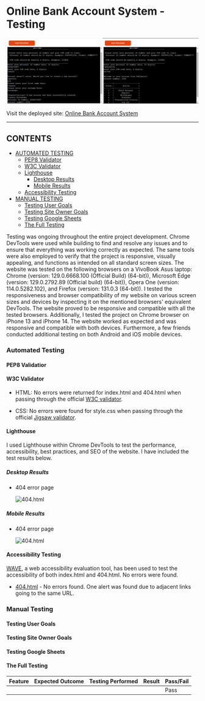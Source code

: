 # Online Bank Account System -  Testing

![Online Bank Account System](assets/images/portal-image.jpg)

Visit the deployed site: [Online Bank Account System](https://online-bank-account-system-0e5e73e47365.herokuapp.com/)

- - -

## CONTENTS

* [AUTOMATED TESTING](#automated-testing)
  * [PEP8 Validator](#pep8-validator)
  * [W3C Validator](#w3c-validator)
  * [Lighthouse](#lighthouse)
    * [Desktop Results](#desktop-results)
    * [Mobile Results](#mobile-results)
  * [Accessibility Testing](#accessibility-testing)
* [MANUAL TESTING](#manual-testing)
  * [Testing User Goals](#testing-user-goals)
  * [Testing Site Owner Goals](#testing-site-owner-goals)
  * [Testing Google Sheets](#testing-google-sheets)
  * [The Full Testing](#the-full-testing)

Testing was ongoing throughout the entire project development. Chrome DevTools were used while building to find and resolve any issues and to ensure that everything was working correctly as expected. The same tools were also employed to verify that the project is responsive, visually appealing, and functions as intended on all standard screen sizes. The website was tested on the following browsers on a VivoBook Asus laptop: Chrome (version: 129.0.6668.100 (Official Build) (64-bit)), Microsoft Edge (version: 129.0.2792.89 (Official build) (64-bit)), Opera One (version: 114.0.5282.102), and Firefox (version: 131.0.3 (64-bit)). I tested the responsiveness and browser compatibility of my website on various screen sizes and devices by inspecting it on the mentioned browsers' equivalent DevTools. The website proved to be responsive and compatible with all the tested browsers. Additionally, I tested the project on Chrome browser on iPhone 13 and iPhone 14. The website worked as expected and was responsive and compatible with both devices. Furthermore, a few friends conducted additional testing on both Android and iOS mobile devices.

### Automated Testing

#### PEP8 Validatior

#### W3C Validator

  - HTML: No errors were returned for index.html and 404.html when passing through the official [W3C validator](https://validator.w3.org/).

  - CSS: No errors were found for style.css when passing through the official [Jigsaw validator](https://jigsaw.w3.org/css-validator/).

#### Lighthouse

I used Lighthouse within Chrome DevTools to test the performance, accessibility, best practices, and SEO of the website. I have included the test results below.

##### Desktop Results
  
* 404 error page

    ![404.html]()

##### Mobile Results

* 404 error page

    ![404.html]()

#### Accessibility Testing

[WAVE](https://wave.webaim.org/), a web accessibility evaluation tool, has been used to test the accessibility of both index.html and 404.html. No errors were found.

  * [404.html]() - No errors found. One alert was found due to adjacent links going to the same URL.

### Manual Testing

#### Testing User Goals

#### Testing Site Owner Goals

#### Testing Google Sheets

#### The Full Testing
 
 | Feature | Expected Outcome | Testing Performed | Result | Pass/Fail |
| --- | --- | --- | --- | --- |
|     |     |     |     | Pass|


